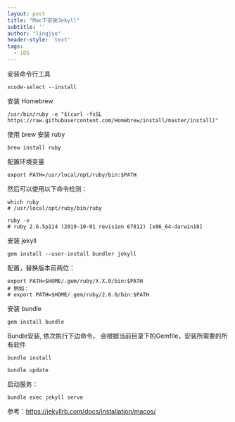 ```yaml
---
layout: post
title: "Mac下安装Jekyll"
subtitle: ''
author: "lingjye"
header-style: 'text'
tags:
  - iOS
---
```


安装命令行工具

```
xcode-select --install
```

安装 Homebrew

```
/usr/bin/ruby -e "$(curl -fsSL https://raw.githubusercontent.com/Homebrew/install/master/install)"
```

使用 brew 安装 ruby

```
brew install ruby
```

配置环境变量

```
export PATH=/usr/local/opt/ruby/bin:$PATH
```

然后可以使用以下命令检测：

```
which ruby
# /usr/local/opt/ruby/bin/ruby

ruby -v
# ruby 2.6.5p114 (2019-10-01 revision 67812) [x86_64-darwin18]
```

安装 jekyll

```
gem install --user-install bundler jekyll
```

配置，替换版本前两位：

```
export PATH=$HOME/.gem/ruby/X.X.0/bin:$PATH
# 例如：
# export PATH=$HOME/.gem/ruby/2.6.0/bin:$PATH
```

安装 bundle 

```
gem install bundle
```

Bundle安装, 依次执行下边命令， 会根据当前目录下的Gemfile，安装所需要的所有软件

```
bundle install

bundle update
```

启动服务：

```
bundle exec jekyll serve
```

参考：https://jekyllrb.com/docs/installation/macos/